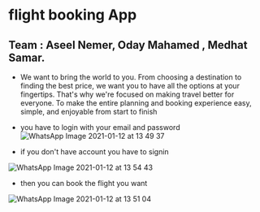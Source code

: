 # flight booking App
## Team : Aseel Nemer, Oday Mahamed , Medhat Samar.
*  We want to bring the world to you. From choosing a destination to finding the best price, we want you to have all the options at your fingertips. That's why we're focused on making travel better for everyone. To make the entire planning and booking experience easy, simple, and enjoyable from start to finish 

* you have to login with your email and password
![WhatsApp Image 2021-01-12 at 13 49 37](https://user-images.githubusercontent.com/57863182/104310875-1d3d6300-54dd-11eb-9fa2-428111e6aeba.jpeg)



* if you don't have account you have to signin 

![WhatsApp Image 2021-01-12 at 13 54 43](https://user-images.githubusercontent.com/57863182/104311384-cd12d080-54dd-11eb-83df-5376848a0b2b.jpeg)
* then you can book the flight you want 

![WhatsApp Image 2021-01-12 at 13 51 04](https://user-images.githubusercontent.com/57863182/104311278-9fc62280-54dd-11eb-97da-3246c466566b.jpeg)
